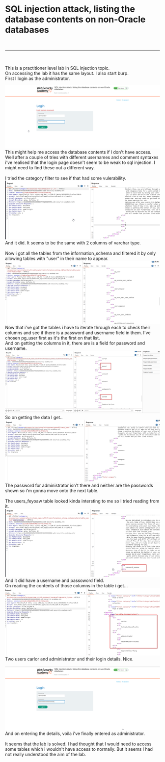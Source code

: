 # SQL injection attack, listing the database contents on non-Oracle databases
<br>
<hr><br><br>
This is a practitioner level lab in SQL injection topic.
<br>
On accessing the lab it has the same layout. I also start burp.<br>
First I login as the administrator.

![alt text](<images/SQL injection attack, listing the database contents on non-Oracle databases_1.png>)
This might help me access the database contents if I don't have access.
Well after a couple of tries with different usernames and comment syntaxes i've realised that the login page doesn't seem to be weak to sql injection. I might need to find these out a different way.
<br><br>
I tried the category filter to see if that had some vulerability.<br>
![alt text](<images/SQL injection attack, listing the database contents on non-Oracle databases_2.png>)
And it did. It seems to be the same with 2 columns of varchar type.<br>
<br>
Now i got all the tables from the information_schema and filtered it by only allowing tables with "user" in their name to appear.<br>
![alt text](<images/SQL injection attack, listing the database contents on non-Oracle databases_3.png>)
<br>
Now that i've got the tables i have to iterate through each to check their columns and see if there is a password and username field in them. I've chosen pg_user first as it's the first on that list.<br>
And on getting the columns in it, there are is a field for password and username.<br>
![alt text](<images/SQL injection attack, listing the database contents on non-Oracle databases_4.png>)
<br> So on getting the data I get..
![alt text](<images/SQL injection attack, listing the database contents on non-Oracle databases_5.png>)
The password for administrator isn't there and neither are the passwords shown so i'm gonna move onto the next table.
<br><br>
The users_feyoaw table looked kinda intersting to me so I tried reading from it.
![alt text](<images/SQL injection attack, listing the database contents on non-Oracle databases_6.png>)
And it did have a username and passoword field.<br> On reading the contents of those columns in the table i get...
<br>
![alt text](<images/SQL injection attack, listing the database contents on non-Oracle databases_7.png>)
Two users carlor and administrator and their login details. Nice.<br><br>
![alt text](<images/SQL injection attack, listing the database contents on non-Oracle databases_8.png>)
And on entering the details, voila i've finally entered as administrator.
<br><br>
It seems that the lab is solved. I had thought that I would need to access some tables which i wouldn't have access to normally. But it seems I had not really understood the aim of the lab. 